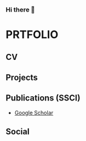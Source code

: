 ### Hi there 👋

# PRTFOLIO
## CV
## Projects
## Publications (SSCI)
   * [Google Scholar]

## Social

[Google Scholar]: <https://scholar.google.com.tr/citations?user=TAmp1S4AAAAJ&hl=tr&oi=ao>




<!--
**vncouver/vncouver** is a ✨ _special_ ✨ repository because its `README.md` (this file) appears on your GitHub profile.

Here are some ideas to get you started:

- 🔭 I’m currently working on ...
- 🌱 I’m currently learning ...
- 👯 I’m looking to collaborate on ...
- 🤔 I’m looking for help with ...
- 💬 Ask me about ...
- 📫 How to reach me: ...
- 😄 Pronouns: ...
- ⚡ Fun fact: ...
-->


